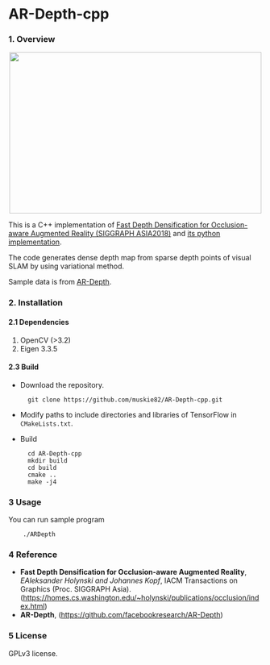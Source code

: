 # AR-Depth-cpp

### 1. Overview
<p align="center"> <img src="https://github.com/muskie82/AR-Depth-cpp/blob/master/gif/file.gif" width="500" height="320"> </p>

This is a C++ implementation of [Fast Depth Densification for Occlusion-aware Augmented Reality (SIGGRAPH ASIA2018)](https://homes.cs.washington.edu/~holynski/publications/occlusion/index.html) and [its python implementation](https://github.com/facebookresearch/AR-Depth).

The code generates dense depth map from sparse depth points of visual SLAM by using variational method.

Sample data is from [AR-Depth](https://github.com/facebookresearch/AR-Depth).

### 2. Installation
#### 2.1 Dependencies
1. OpenCV (>3.2)
2. Eigen 3.3.5
#### 2.3 Build

- Download the repository.

		git clone https://github.com/muskie82/AR-Depth-cpp.git

- Modify paths to include directories and libraries of TensorFlow in `CMakeLists.txt`.

- Build

		cd AR-Depth-cpp
		mkdir build
		cd build
		cmake ..
		make -j4
	

### 3 Usage
You can run sample program

		./ARDepth


### 4 Reference
* **Fast Depth Densification for Occlusion-aware Augmented Reality**, *EAleksander Holynski and Johannes Kopf*, IACM Transactions on Graphics (Proc. SIGGRAPH Asia). (https://homes.cs.washington.edu/~holynski/publications/occlusion/index.html)
* **AR-Depth**, (https://github.com/facebookresearch/AR-Depth)

### 5 License
GPLv3 license.
